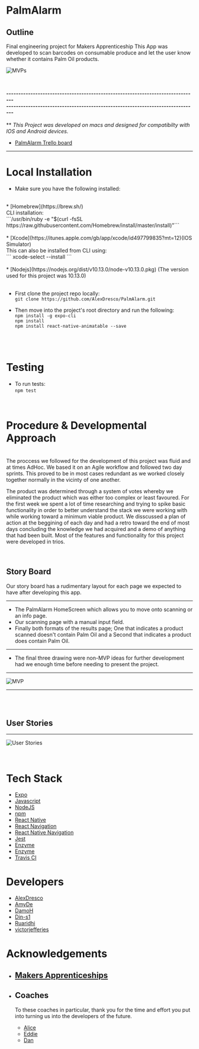 # __PalmAlarm__

## Outline

 Final engineering project for Makers Apprenticeship
This App was developed to scan barcodes on consumable produce and let the user know whether it contains Palm Oil products. 

![MVPs](https://imgur.com/kGLkqoz.png) 

<br />

__-------------------------------------------------------------------------------__ <br />
__-------------------------------------------------------------------------------__ 
<br />
<br />
** _This Project was developed on macs and designed for compatibilty with IOS and Android devices._
* [PalmAlarm Trello board](https://trello.com/b/Vjoo030t/palmalarm)

---

# Local Installation

* Make sure you have the following installed: <br />
<br />
    * [Homebrew](https://brew.sh/) <br /> CLI installation: <br />
    ```/usr/bin/ruby -e "$(curl -fsSL https://raw.githubusercontent.com/Homebrew/install/master/install)"``` <br />
<br />
    * [Xcode](https://itunes.apple.com/gb/app/xcode/id497799835?mt=12)(IOS Simulator) <br /> This can also be installed from CLI using: <br /> 
    ``` xcode-select --install ``` <br />
    <br />
    * [Nodejs](https://nodejs.org/dist/v10.13.0/node-v10.13.0.pkg) (The version used for this project was 10.13.0)
    <br />
    <br />

* First clone the project repo locally: <br />
    ``` git clone https://github.com/AlexDresco/PalmAlarm.git ```

* Then move into the project's root directory and run the following: <br />
    ``` npm install -g expo-cli ``` <br />
    ``` npm install ``` <br />
    ``` npm install react-native-animatable --save ```
<br />
<br />

# Testing
* To run tests:<br />
    ``` npm test ```

<br />


# __Procedure & Developmental Approach__
<br />
The proccess we followed for the development of this project was fluid and at times AdHoc.
We based it on an Agile workflow and followed two day sprints.
This proved to be in most cases redundant as we worked closely together normally in the vicinty of one another.

The product was determined through a system of votes whereby we eliminated the product which was either too complex or least favoured.
For the first week we spent a lot of time researching and trying to spike basic functionality in order to better understand the stack we were working with while working toward a minimum viable product.
We disscussed a plan of action at the beggining of each day and had a retro toward the end of most days concluding the knowledge we had acquired and a demo of anything that had been built.
Most of the features and functionality for this project were developed in trios.

<br />

   ## __Story Board__

Our story board has a rudimentary layout for each page we expected to have after developing this app.

---

 - The PalmAlarm HomeScreen which allows you to move onto scanning or an info page.
 - Our scanning page with a manual input field.
 - Finally both formats of the results page; One that indicates a product scanned doesn't contain Palm Oil and a Second that indicates a product does contain Palm Oil.
 ---
 - The final three drawing were non-MVP ideas for further development had we enough time before needing to present the project.

---
   ![MVP](https://imgur.com/jYc1Lq5.png)

---
<br />
<br />

   ## __User Stories__
   ---
   ![User Stories](https://imgur.com/Z1aPT60.png)
    
<br />

# Tech Stack

* [Expo](https://github.com/expo/expo)
* [Javascript](https://www.javascript.com/)
* [NodeJS](https://nodejs.org/en/)
* [npm](https://www.npmjs.com/)
* [React Native](https://www.reactnative.guide/index.html)
* [React Navigation](https://reactnavigation.org/)
* [React Native Navigation](https://wix.github.io/react-native-navigation/#/)
* [Jest](https://jestjs.io/en/)
* [Enzyme](https://www.npmjs.com/package/enzyme)
* [Enzyme](https://airbnb.io/enzyme/)
* [Travis CI](https://travis-ci.org/)

# Developers
  * [AlexDresco](https://github.com/AlexDresco)
  * [AmyDe](https://github.com/AmyDe)
  * [DamoH](https://github.com/DamoH)
  * [Din-s1](https://github.com/Din-s1)
  * [Ruaridhi](https://github.com/Ruaridhi)
  * [victorjefferies](https://github.com/victorjefferies)

# __Acknowledgements__

* ## __[Makers Apprenticeships](https://makers.tech/)__

* ## __Coaches__
    To these coaches in particular, 
    thank you for the time and effort you put into turning us into the developers of the future.
    * [Alice](https://github.com/alicelieutier)
    * [Eddie](https://github.com/EdwardAndress)
    * [Dan](https://github.com/dbugsy)

